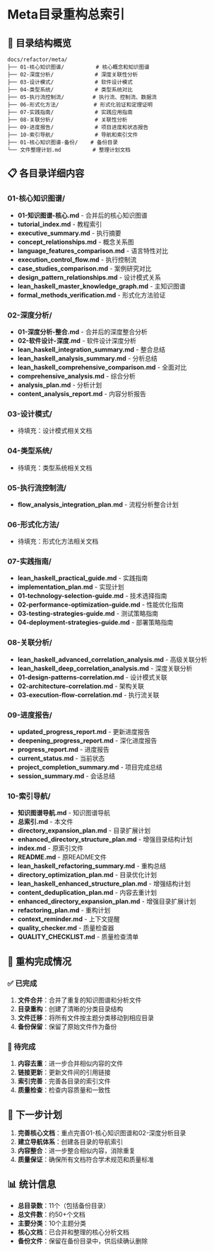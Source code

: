 # Meta目录重构总索引

## 📁 目录结构概览

```
docs/refactor/meta/
├── 01-核心知识图谱/          # 核心概念和知识图谱
├── 02-深度分析/             # 深度关联性分析
├── 03-设计模式/             # 软件设计模式
├── 04-类型系统/             # 类型系统对比
├── 05-执行流控制流/         # 执行流、控制流、数据流
├── 06-形式化方法/           # 形式化验证和定理证明
├── 07-实践指南/             # 实践应用指南
├── 08-关联分析/             # 关联性分析
├── 09-进度报告/             # 项目进度和状态报告
├── 10-索引导航/             # 导航和索引文件
├── 01-核心知识图谱-备份/    # 备份目录
└── 文件整理计划.md          # 整理计划文档
```

## 📋 各目录详细内容

### 01-核心知识图谱/

- **01-知识图谱-核心.md** - 合并后的核心知识图谱
- **tutorial_index.md** - 教程索引
- **executive_summary.md** - 执行摘要
- **concept_relationships.md** - 概念关系图
- **language_features_comparison.md** - 语言特性对比
- **execution_control_flow.md** - 执行控制流
- **case_studies_comparison.md** - 案例研究对比
- **design_pattern_relationships.md** - 设计模式关系
- **lean_haskell_master_knowledge_graph.md** - 主知识图谱
- **formal_methods_verification.md** - 形式化方法验证

### 02-深度分析/

- **01-深度分析-整合.md** - 合并后的深度整合分析
- **02-软件设计-深度.md** - 软件设计深度分析
- **lean_haskell_integration_summary.md** - 整合总结
- **lean_haskell_analysis_summary.md** - 分析总结
- **lean_haskell_comprehensive_comparison.md** - 全面对比
- **comprehensive_analysis.md** - 综合分析
- **analysis_plan.md** - 分析计划
- **content_analysis_report.md** - 内容分析报告

### 03-设计模式/

- 待填充：设计模式相关文档

### 04-类型系统/

- 待填充：类型系统相关文档

### 05-执行流控制流/

- **flow_analysis_integration_plan.md** - 流程分析整合计划

### 06-形式化方法/

- 待填充：形式化方法相关文档

### 07-实践指南/

- **lean_haskell_practical_guide.md** - 实践指南
- **implementation_plan.md** - 实现计划
- **01-technology-selection-guide.md** - 技术选择指南
- **02-performance-optimization-guide.md** - 性能优化指南
- **03-testing-strategies-guide.md** - 测试策略指南
- **04-deployment-strategies-guide.md** - 部署策略指南

### 08-关联分析/

- **lean_haskell_advanced_correlation_analysis.md** - 高级关联分析
- **lean_haskell_deep_correlation_analysis.md** - 深度关联分析
- **01-design-patterns-correlation.md** - 设计模式关联
- **02-architecture-correlation.md** - 架构关联
- **03-execution-flow-correlation.md** - 执行流关联

### 09-进度报告/

- **updated_progress_report.md** - 更新进度报告
- **deepening_progress_report.md** - 深化进度报告
- **progress_report.md** - 进度报告
- **current_status.md** - 当前状态
- **project_completion_summary.md** - 项目完成总结
- **session_summary.md** - 会话总结

### 10-索引导航/

- **知识图谱导航.md** - 知识图谱导航
- **总索引.md** - 本文件
- **directory_expansion_plan.md** - 目录扩展计划
- **enhanced_directory_structure_plan.md** - 增强目录结构计划
- **index.md** - 原索引文件
- **README.md** - 原README文件
- **lean_haskell_refactoring_summary.md** - 重构总结
- **directory_optimization_plan.md** - 目录优化计划
- **lean_haskell_enhanced_structure_plan.md** - 增强结构计划
- **content_deduplication_plan.md** - 内容去重计划
- **enhanced_directory_expansion_plan.md** - 增强目录扩展计划
- **refactoring_plan.md** - 重构计划
- **context_reminder.md** - 上下文提醒
- **quality_checker.md** - 质量检查器
- **QUALITY_CHECKLIST.md** - 质量检查清单

## 🔄 重构完成情况

### ✅ 已完成

1. **文件合并**：合并了重复的知识图谱和分析文件
2. **目录重构**：创建了清晰的分类目录结构
3. **文件迁移**：将所有文件按主题分类移动到相应目录
4. **备份保留**：保留了原始文件作为备份

### 📝 待完成

1. **内容去重**：进一步合并相似内容的文件
2. **链接更新**：更新文件间的引用链接
3. **索引完善**：完善各目录的索引文件
4. **质量检查**：检查内容质量和一致性

## 🎯 下一步计划

1. **完善核心文档**：重点完善01-核心知识图谱和02-深度分析目录
2. **建立导航体系**：创建各目录的导航索引
3. **内容整合**：进一步整合相似内容，消除重复
4. **质量保证**：确保所有文档符合学术规范和质量标准

## 📊 统计信息

- **总目录数**：11个（包括备份目录）
- **总文件数**：约50+个文档
- **主要分类**：10个主题分类
- **核心文档**：已合并和整理的核心分析文档
- **备份文件**：保留在备份目录中，供后续确认删除
